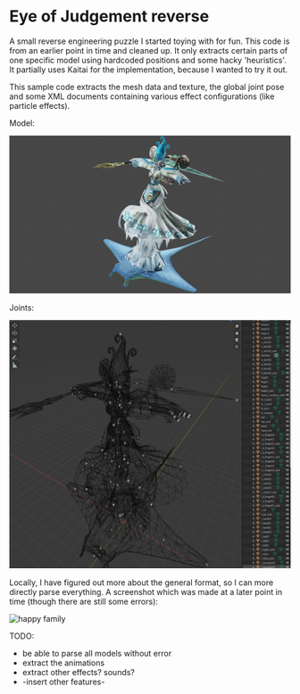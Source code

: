 # Eye of Judgement reverse

A small reverse engineering puzzle I started toying with for fun. This code is from an earlier point in time and cleaned
up. It only extracts certain parts of one specific model using hardcoded positions and some hacky 'heuristics'. It 
partially uses Kaitai for the implementation, because I wanted to try it out.

This sample code extracts the mesh data and texture, the global joint pose and some XML documents containing
various effect configurations (like particle effects).

Model:

![rendered model](screenshots/model.png)

Joints:

![joints as cubes](screenshots/joints.png)

Locally, I have figured out more about the general format, so I can more directly parse everything. A screenshot which
was made at a later point in time (though there are still some errors):

![happy family](screenshots/family.png)

TODO:
* be able to parse all models without error
* extract the animations
* extract other effects? sounds?
* -insert other features-